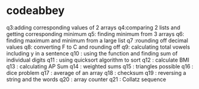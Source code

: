 # codeabbey
q3:adding corresponding values of 2 arrays
q4:comparing 2 lists and getting corresponding minimum
q5: finding minimum from 3 arrays
q6: finding maximum and minimum from a large list
q7 :rounding off decimal values
q8: converting F to C and rounding off
q9: calculating total vowels including y in a sentence
q10 : using the function and finding sum of individual digits
q11 : using quicksort algorithm to sort 
q12 : calculate BMI
q13 : calculating AP Sum
q14 : weighted sums 
q15 : triangles possible
q16 : dice problem
q17 : average of an array 
q18 : checksum
q19 : reversing a string and the words
q20 : array counter
q21 : Collatz sequence
